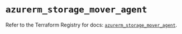# `azurerm_storage_mover_agent`

Refer to the Terraform Registry for docs: [`azurerm_storage_mover_agent`](https://registry.terraform.io/providers/hashicorp/azurerm/3.116.0/docs/resources/storage_mover_agent).
